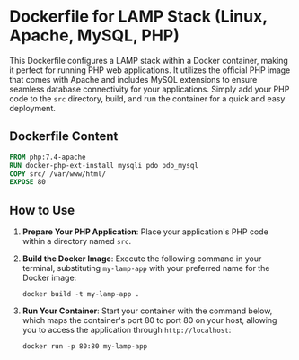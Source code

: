# Dockerfile for LAMP Stack (Linux, Apache, MySQL, PHP)

This Dockerfile configures a LAMP stack within a Docker container, making it perfect for running PHP web applications. It utilizes the official PHP image that comes with Apache and includes MySQL extensions to ensure seamless database connectivity for your applications. Simply add your PHP code to the `src` directory, build, and run the container for a quick and easy deployment.

## Dockerfile Content

```dockerfile
FROM php:7.4-apache
RUN docker-php-ext-install mysqli pdo pdo_mysql
COPY src/ /var/www/html/
EXPOSE 80
```

## How to Use

1. **Prepare Your PHP Application**: Place your application's PHP code within a directory named `src`.

2. **Build the Docker Image**: Execute the following command in your terminal, substituting `my-lamp-app` with your preferred name for the Docker image:
    ```
    docker build -t my-lamp-app .
    ```

3. **Run Your Container**: Start your container with the command below, which maps the container's port 80 to port 80 on your host, allowing you to access the application through `http://localhost`:
    ```
    docker run -p 80:80 my-lamp-app
    ```
